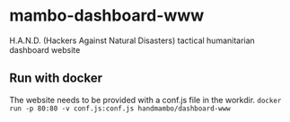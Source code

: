 # mambo-dashboard-www
H.A.N.D. (Hackers Against Natural Disasters) tactical humanitarian dashboard website

## Run with docker

The website needs to be provided with a conf.js file in the workdir.
```docker run -p 80:80 -v conf.js:conf.js handmambo/dashboard-www```
